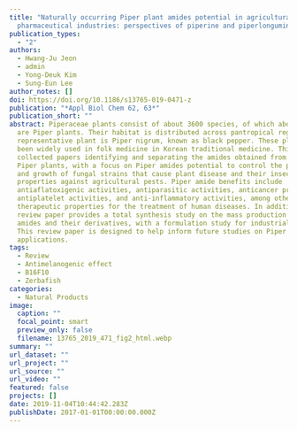 ```yaml
---
title: "Naturally occurring Piper plant amides potential in agricultural and
  pharmaceutical industries: perspectives of piperine and piperlongumine"
publication_types:
  - "2"
authors:
  - Hwang-Ju Jeon
  - admin
  - Yong-Deuk Kim
  - Sung-Eun Lee
author_notes: []
doi: https://doi.org/10.1186/s13765-019-0471-z
publication: "*Appl Biol Chem 62, 63*"
publication_short: ""
abstract: Piperaceae plants consist of about 3600 species, of which about 2000
  are Piper plants. Their habitat is distributed across pantropical regions. The
  representative plant is Piper nigrum, known as black pepper. These plants have
  been widely used in folk medicine in Korean traditional medicine. This review
  collected papers identifying and separating the amides obtained from these
  Piper plants, with a focus on Piper amides potential to control the production
  and growth of fungal strains that cause plant disease and their insecticidal
  properties against agricultural pests. Piper amide benefits include
  antiaflatoxigenic activities, antiparasitic activities, anticancer properties,
  antiplatelet activities, and anti-inflammatory activities, among other
  therapeutic properties for the treatment of human diseases. In addition, this
  review paper provides a total synthesis study on the mass production of Piper
  amides and their derivatives, with a formulation study for industrial use.
  This review paper is designed to help inform future studies on Piper amide
  applications.
tags:
  - Review
  - Antimelanogenic effect
  - B16F10
  - Zerbafish
categories:
  - Natural Products
image:
  caption: ""
  focal_point: smart
  preview_only: false
  filename: 13765_2019_471_fig2_html.webp
summary: ""
url_dataset: ""
url_project: ""
url_source: ""
url_video: ""
featured: false
projects: []
date: 2019-11-04T10:44:42.283Z
publishDate: 2017-01-01T00:00:00.000Z
---
```


